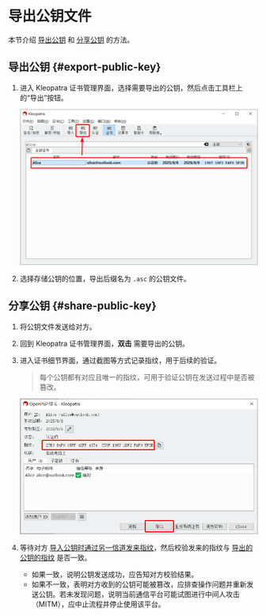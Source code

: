 # 导出公钥文件

本节介绍 [导出公钥](#export-public-key) 和 [分享公钥](#share-public-key) 的方法。

## 导出公钥 {#export-public-key}

1. 进入 Kleopatra 证书管理界面，选择需要导出的公钥，然后点击工具栏上的“导出”按钮。

    ![导出公钥按钮](export-public-key/export-public-key-button.png)

2. 选择存储公钥的位置，导出后缀名为 `.asc` 的公钥文件。

## 分享公钥 {#share-public-key}

1. 将公钥文件发送给对方。

2. 回到 Kleopatra 证书管理界面，**双击** 需要导出的公钥。

3. <a id="fingerprint"></a>进入证书细节界面，通过截图等方式记录指纹，用于后续的验证。

    > 每个公钥都有对应且唯一的指纹，可用于验证公钥在发送过程中是否被篡改。

    ![证书细节](export-public-key/certificate-detail.png)

4. 等待对方 [导入公钥时通过另一信道发来指纹](import-public-key-file.md#fingerprint)，然后校验发来的指纹与 [导出的公钥的指纹](#fingerprint) 是否一致。

    - 如果一致，说明公钥发送成功，应告知对方校验结果。
    - 如果不一致，表明对方收到的公钥可能被篡改，应排查操作问题并重新发送公钥。若未发现问题，说明当前通信平台可能试图进行中间人攻击（MITM），应中止流程并停止使用该平台。